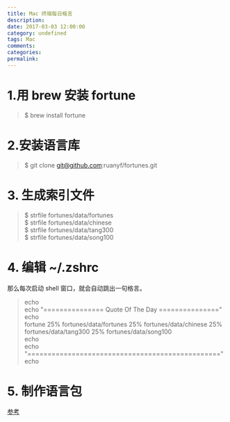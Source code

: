```yaml
---
title: Mac 终端每日格言
description:
date: 2017-03-03 12:00:00
category: undefined
tags: Mac
comments:
categories:
permalink:
---
```



# 1.用 brew 安装 fortune

> $ brew install fortune

# 2.安装语言库

> $ git clone git@github.com:ruanyf/fortunes.git

# 3. 生成索引文件

> $ strfile fortunes/data/fortunes<br>
> $ strfile fortunes/data/chinese<br>
> $ strfile fortunes/data/tang300<br>
> $ strfile fortunes/data/song100<br>


# 4. 编辑 **~/.zshrc** 
那么每次启动 shell 窗口，就会自动跳出一句格言。

> echo<br>
> echo "=============== Quote Of The Day ==============="<br>
> echo<br>
> fortune 25% fortunes/data/fortunes 25% fortunes/data/chinese 25% fortunes/data/tang300 25% fortunes/data/song100<br>
> echo<br>
> echo "================================================"<br>
> echo<br>


# 5. 制作语言包
[参考](http://www.ruanyifeng.com/blog/2015/04/fortune.html)



